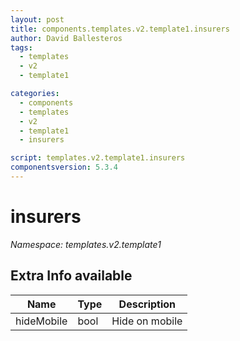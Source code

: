 ```yaml
---
layout: post
title: components.templates.v2.template1.insurers
author: David Ballesteros
tags:
  - templates
  - v2
  - template1

categories:
  - components
  - templates
  - v2
  - template1
  - insurers

script: templates.v2.template1.insurers
componentsversion: 5.3.4
---
```

# insurers

*Namespace: templates.v2.template1*

## Extra Info available

| Name | Type | Description |
| --- | --- | --- |
| hideMobile | bool | Hide on mobile |
